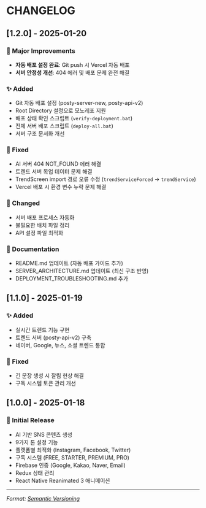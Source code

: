 # CHANGELOG

## [1.2.0] - 2025-01-20

### 🎉 Major Improvements
- **자동 배포 설정 완료**: Git push 시 Vercel 자동 배포
- **서버 안정성 개선**: 404 에러 및 배포 문제 완전 해결

### ✨ Added
- Git 자동 배포 설정 (posty-server-new, posty-api-v2)
- Root Directory 설정으로 모노레포 지원
- 배포 상태 확인 스크립트 (`verify-deployment.bat`)
- 전체 서버 배포 스크립트 (`deploy-all.bat`)
- 서버 구조 문서화 개선

### 🐛 Fixed
- AI 서버 404 NOT_FOUND 에러 해결
- 트렌드 서버 목업 데이터 문제 해결
- TrendScreen import 경로 오류 수정 (`trendServiceForced` → `trendService`)
- Vercel 배포 시 환경 변수 누락 문제 해결

### 🔧 Changed
- 서버 배포 프로세스 자동화
- 불필요한 배치 파일 정리
- API 설정 파일 최적화

### 📝 Documentation
- README.md 업데이트 (자동 배포 가이드 추가)
- SERVER_ARCHITECTURE.md 업데이트 (최신 구조 반영)
- DEPLOYMENT_TROUBLESHOOTING.md 추가

## [1.1.0] - 2025-01-19

### ✨ Added
- 실시간 트렌드 기능 구현
- 트렌드 서버 (posty-api-v2) 구축
- 네이버, Google, 뉴스, 소셜 트렌드 통합

### 🐛 Fixed
- 긴 문장 생성 시 잘림 현상 해결
- 구독 시스템 토큰 관리 개선

## [1.0.0] - 2025-01-18

### 🎉 Initial Release
- AI 기반 SNS 콘텐츠 생성
- 9가지 톤 설정 기능
- 플랫폼별 최적화 (Instagram, Facebook, Twitter)
- 구독 시스템 (FREE, STARTER, PREMIUM, PRO)
- Firebase 인증 (Google, Kakao, Naver, Email)
- Redux 상태 관리
- React Native Reanimated 3 애니메이션

---
*Format: [Semantic Versioning](https://semver.org/)*

